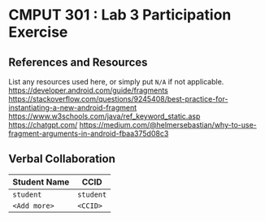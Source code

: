 # CMPUT 301 : Lab 3 Participation Exercise

## References and Resources

List any resources used here, or simply put `N/A` if not applicable.
https://developer.android.com/guide/fragments
https://stackoverflow.com/questions/9245408/best-practice-for-instantiating-a-new-android-fragment
https://www.w3schools.com/java/ref_keyword_static.asp
https://chatgpt.com/
https://medium.com/@helmersebastian/why-to-use-fragment-arguments-in-android-fbaa375d08c3

## Verbal Collaboration

| Student Name | CCID      |
| ------------ | --------- |
| `student`    | `student` |
| `<Add more>` | `<CCID>`  |
